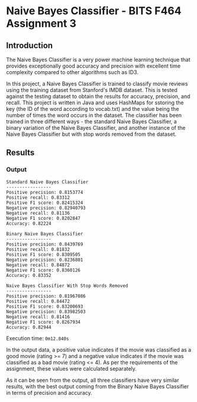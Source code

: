 # Naive Bayes Classifier - BITS F464 Assignment 3

## Introduction

The Naive Bayes Classifier is a very power machine learning technique that provides exceptionally good accuracy and precision with excellent time complexity compared to other algorithms such as ID3.

In this project, a Naive Bayes Classifier is trained to classify movie reviews using the training dataset from Stanford's IMDB dataset. This is tested against the testing dataset to obtain the results for accuracy, precision, and recall. This project is written in Java and uses HashMaps for sstoring the key (the ID of the word according to vocab.txt) and the value being the number of times the word occurs in the dataset. The classifier has been trained in three different ways - the standard Naive Bayes Classifier, a binary variation of the Naive Bayes Classifier, and another instance of the Naive Bayes Classifier but with stop words removed from the dataset.

## Results

### Output

```
Standard Naive Bayes Classifier
-----------------
Positive precision: 0.8153774
Positive recall: 0.83312
Positive F1 score: 0.82415324
Negative precision: 0.82940793
Negative recall: 0.81136
Negative F1 score: 0.8202847
Accuracy: 0.82224

Binary Naive Bayes Classifier
-----------------
Positive precision: 0.8439769
Positive recall: 0.81832
Positive F1 score: 0.8309505
Negative precision: 0.8236801
Negative recall: 0.84872
Negative F1 score: 0.8360126
Accuracy: 0.83352

Naive Bayes Classifier With Stop Words Removed
-----------------
Positive precision: 0.81967086
Positive recall: 0.84472
Positive F1 score: 0.83200693
Negative precision: 0.83982503
Negative recall: 0.81416
Negative F1 score: 0.8267934
Accuracy: 0.82944
```

Execution time: ```0m12.840s```

In the output data, a positive value indicates if the movie was classified as a good movie (rating >= 7) and a negative value indicates if the movie was classified as a bad movie (rating <= 4). As per the requirements of the assignment, these values were calculated separately.

As it can be seen from the output, all three classifiers have very similar results, with the best output coming from the Binary Naive Bayes Classifier in terms of precision and accuracy.

